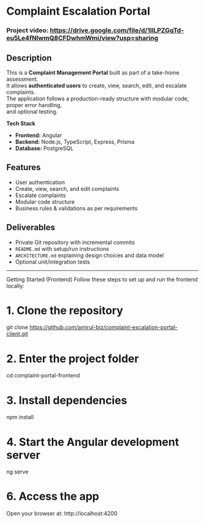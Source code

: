 # Complaint Escalation Portal

### Project video: https://drive.google.com/file/d/1IlLPZGqTd-eu5Le4fNlwmQ8CFDwhmWmi/view?usp=sharing

## Description
This is a **Complaint Management Portal** built as part of a take-home assessment.  
It allows **authenticated users** to create, view, search, edit, and escalate complaints.  
The application follows a production-ready structure with modular code, proper error handling,  
and optional testing.

**Tech Stack**
- **Frontend:** Angular
- **Backend:** Node.js, TypeScript, Express, Prisma
- **Database:** PostgreSQL

## Features
- User authentication
- Create, view, search, and edit complaints
- Escalate complaints
- Modular code structure
- Business rules & validations as per requirements

## Deliverables
- Private Git repository with incremental commits
- `README.md` with setup/run instructions
- `ARCHITECTURE.md` explaining design choices and data model
- Optional unit/integration tests

---

Getting Started (Frontend)
Follow these steps to set up and run the frontend locally:

# 1. Clone the repository
git clone https://github.com/amirul-biz/complaint-escalation-portal-client.git

# 2. Enter the project folder
cd complaint-portal-frontend

# 3. Install dependencies
npm install

# 4. Start the Angular development server
ng serve

# 6. Access the app
Open your browser at:
http://localhost:4200
